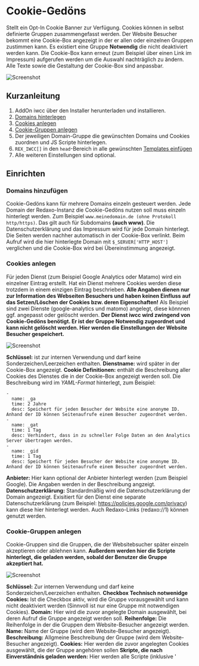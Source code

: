 # Cookie-Gedöns
Stellt ein Opt-In Cookie Banner zur Verfügung. Cookies können in selbst definierte Gruppen zusammengefasst werden. Der Website Besucher bekommt eine Cookie-Box angezeigt in der er allen oder einzelnen Gruppen zustimmen kann. Es existiert eine Gruppe **Notwendig** die nicht deaktiviert werden kann. Die Cookie-Box kann erneut (zum Beispiel über einen Link im Impressum) aufgerufen werden um die Auswahl nachträglich zu ändern. Alle Texte sowie die Gestaltung der Cookie-Box sind anpassbar.

![Screenshot](https://github.com/FriendsOfREDAXO/iwcc/blob/assets/iwcc.jpg?raw=true)


## Kurzanleitung
1. AddOn iwcc über den Installer herunterladen und installieren. 
2. [Domains hinterlegen](#header-domains-hinzufuegen)
3. [Cookies anlegen](#header-cookies-anlegen)
4. [Cookie-Gruppen anlegen](#header-cookie-gruppen-anlegen)
5. Der jeweiligen Domain-Gruppe die gewünschten Domains und Cookies zuordnen und JS Scripte hinterlegen.
6. <code>REX_IWCC[]</code> in den <code>head</code>-Bereich in alle gewünschten [Templates einfügen](#header-in-template-einfuegen)
7. Alle weiteren Einstellungen sind optional.

## Einrichten

### Domains hinzufügen
Cookie-Gedöns kann für mehrere Domains einzeln gesteuert werden. Jede Domain der Redaxo-Instanz die Cookie-Gedöns nutzen soll muss einzeln hinterlegt werden. Zum Beispiel `www.meinedomain.de (ohne Protokoll http/https)`. Das gilt auch für Subdomains **(auch www)**.
Die Datenschutzerklärung und das Impressum wird für jede Domain hinterlegt. Die Seiten werden nachher automatisch in der Cookie-Box verlinkt.
Beim Aufruf wird die hier hinterlegte Domain mit `$_SERVER['HTTP_HOST']` verglichen und die Cookie-Box wird bei Übereinstimmung angezeigt.

### Cookies anlegen
Für jeden Dienst (zum Beispiel Google Analytics oder Matamo) wird ein einzelner Eintrag erstellt. Hat ein Dienst mehrere Cookies werden diese trotzdem in einem einzigen Eintrag beschrieben. **Alle Angaben dienen nur zur Information des Webseiten Besuchers und haben keinen Einfluss auf das Setzen/Löschen der Cookies bzw. deren Eigenschaften!**
Als Beispiel sind zwei Dienste  (google-analytics und matomo) angelegt, diese könnnen ggf. angepasst oder gelöscht werden. 
**Der Dienst iwcc wird zwingend von Cookie-Gedöns benötigt. Er ist der Gruppe Notwendig zugeordnet und kann nicht gelöscht werden. Hier werden die Einstellungen der Website Besucher gespeichert.**

![Screenshot](https://github.com/FriendsOfREDAXO/iwcc/blob/assets/iwcc-cookies.jpg?raw=true)

**Schlüssel:** ist zur internen Verwendung und darf keine Sonderzeichen/Leerzeichen enthalten.
**Dienstname:** wird später in der Cookie-Box angezeigt.
**Cookie Definitionen:** enthält die Beschreibung aller Cookies des Dienstes die in der Cookie-Box angezeigt werden soll. Die Beschreibung wird im *YAML-Format* hinterlegt, zum Beispiel:

    -
      name: _ga
      time: 2 Jahre
      desc: Speichert für jeden Besucher der Website eine anonyme ID. Anhand der ID können Seitenaufrufe einem Besucher zugeordnet werden.
    -
      name: _gat
      time: 1 Tag
      desc: Verhindert, dass in zu schneller Folge Daten an den Analytics Server übertragen werden.
    -
      name: _gid
      time: 1 Tag
      desc: Speichert für jeden Besucher der Website eine anonyme ID. Anhand der ID können Seitenaufrufe einem Besucher zugeordnet werden.     

**Anbieter:** Hier kann optional der Anbieter hinterlegt werden (zum Beispiel Google). Die Angaben werden in der Beschreibung angzeigt.
**Datenschutzerklärung:** Standardmäßig wird die Datenschutzerklärung der Domain angezeigt. Exisitiert für den Dienst eine separate Datenschutzerklärung (zum Beispiel: https://policies.google.com/privacy) kann diese hier hinterlegt werden. Auch Redaxo-Links (redaxo://1) können genutzt werden.


### Cookie-Gruppen anlegen
Cookie-Gruppen sind die Gruppen, die der Websitebsucher später einzeln akzeptieren oder ablehnen kann. **Außerdem werden hier die Scripte hinterlegt, die geladen werden, sobald der Benutzer die Gruppe akzeptiert hat.**

![Screenshot](https://github.com/FriendsOfREDAXO/iwcc/blob/assets/iwcc-cookiegroups.jpg?raw=true)

**Schlüssel:** Zur internen Verwendung und darf keine Sonderzeichen/Leerzeichen enthalten.
**Checkbox Technisch notwenidge Cookies:** Ist die Checkbox aktiv, wird die Gruppe vorausgewählt und kann nicht deaktiviert werden (Sinnvoll ist nur eine Gruppe mit notwendigen Cookies).
**Domain:** Hier wird die zuvor angelegte Domain ausgewählt, bei deren Aufruf die Gruppe angezeigt werden soll.
**Reihenfolge:** Die Reihenfolge in der die Gruppen dem Website-Besucher angezeigt werden.
**Name:** Name der Gruppe (wird dem Website-Besucher angezeigt).
**Beschreibung:** Allgmeine Beschreibung der Gruppe (wird dem Website-Besucher angezeigt).
**Cookies:** Hier werden die zuvor angelegten Cookies ausgewählt, die der Gruppe angehören sollen
**Skripte, die nach Einverständnis geladen werden:** Hier werden alle Scripte (inklusive '<script>'-Tag hinterlegt, die geladen werden, sobald der Nutzer mit der Gruppe einverstanden ist). Zu Beachten ist, dass nur die Scripte eingebunden werden die zu den vorher ausgewählten Cookies gehören.

### In Template einfügen
Der Platzhalter `REX_IWCC[]` muss im `head`-Bereich des Templates eingefügt werden. Gibt es mehrere Templates mit `head`-Bereichen, muss der Platzhalter in allen Templates eingefügt werden, die die Cookie-Box aufrufen sollen. **Wichtig: der Platzhalter muss zwingend in ein Template kopiert werden und darf nicht über php include eingebunden werden.**

## Anpassen (optional)
Die folgenden Einstellungen sind optional. Mit ihnen kann man Cookie-Gedöns an die eigenen Bedürfnisse anpassen. Sie ändern jedoch nichts an der Funktionalität des AddOns.

### Cookie-Texte anpassen
Hier können alle allgemeinen Texte der CookieBox angepasst werden.

### Mehrsprachigkeit
Verfügt die Website über mehrere Sprachen oder wird eine neue Sprache angelegt, werden die Inhalte der Startsprache automatisch übertragen und können nachher angepasst werden. **Einige Felder wie Schlüssel, Scripte, Domain und Cookie-Auswahl können nur in der Startsprache geändert werden. Die Änderungen werden automatisch auf alle weiteren Sprachen übertragen.**

### Design anpassen
Das Design der Cookie-Box kann nach Belieben angepasst werden. HTML, CSS und Skripte der Cookie Box liegen im Fragment `/redaxo/src/addons/iwcc/fragments/iwcc_box.php`. Änderungen in dieser Datei werden aber beim nächsten Update überschrieben. Deshalb ist es empfehlenswert, das Fragment zu kopieren und zum Beispiel im Project oder Theme AddOn abzulgen 'theme/private/fragments/iwcc_box.php' und die Änderungen hier vorzunehmen.
Anschließend die Datei `iwcc_frontend.css` an einen beliebigen Ort kopieren, anpassen und im eigenen Fragment einbinden.


## Tipps & Tricks
Hast du eigene Tipps & Tricks? [Füge Sie auf Github direkt in die Readme hinzu](https://github.com/FriendsOfREDAXO/iwcc/blob/master/README.md) oder lege ein [Issue](https://github.com/FriendsOfREDAXO/iwcc/issues) an.

### Scripte mit PHP Laden
Neben der Einbindung der Scripte direkt über das Addon lassen sich Scripte auch per PHP einbinden. Hier ein Biespiel für Google Maps.
```php 
// iwcc cookie auslesen und in Array umwandeln
$arr = json_decode($_COOKIE['iwcc'], true);  
// prüfe ob die Googlemaps-Gruppe ausgewählt wurde
if ($arr['googlemaps']) 
{
  // Code Ausgabe bei akzeptierter CookieGruppe
} else {
  // Code Ausgabe bei abgelehnter CookieGruppe
}
```

### Cookie-Box manuell aufrufen
Soll der Nutzer die Möglichkeit bekommen, seine Einstellungen nachträglich anzupassen (zum Beispiel im Impressum oder auf einer Cookie-Seite) ist das mit folgendem Link möglich:
`<a class="iwcc-show-box">Cookie Einstellungen bearbeiten</a>`.

## Fehlerbehebung

### Die Cookie-Box wird nicht angzeigt
* Ist eine Domain hinterlegt und in der Cookie-Gruppe zugeordnet? - Bei mehreren Domains sind die Cookie-Gruppen für jede Domain einzeln anzulegen.
* Stimmt die zugeordnete Domain mit der aufgerufenen Domain überein? - www.meinedomain.de und meinedomain.de sind zwei verschiedene Domains.
* Ist die Website über die zugeordnete Domain (www.meinedomain.de) erreichbar? - Unterordner Installationen funktionieren nicht.
* Ist der Platzhalter REX_IWCC[] in einem Template im `head`-Bereich hinterlegt? - eine Integration über php include ist nicht möglich.

### Die Cookie-Box wird angezeigt, aber die Cookies werden nicht angezeigt
* Ist eine entsprechende Cookie-Gruppe angelegt?
* Wurde Dienst in der entsprechenden Gruppe aktiviert?

### Die Cookie-Box und Cookies werden angezeigt, Scripte aber nicht geladen.
* Sind die Scripte in der entsprechenden Cookie-Gruppe hinterlegt?
* Sind die Scripte inklusive `<script>...</script>`-Tag hinterlegt?

### Fehler melden
Du hast einen Fehler gefunden oder wünscht dir ein Feature? Lege ein [Issue auf Github an](https://github.com/FriendsOfREDAXO/iwcc/issues).


## Lizenz, Autor, Credits

### Lizenz
MIT Lizenz, siehe [LICENSE.md](https://github.com/FriendsOfREDAXO/iwcc/blob/master/LICENSE.md)  
[cookie.js](https://github.com/js-cookie/js-cookie): [MIT Lizenz](https://github.com/js-cookie/js-cookie/blob/master/LICENSE)  
[Font Awesome](https://fontawesome.com/v4.7.0/): [SIL Lizenz](https://fontawesome.com/v4.7.0/license/)  
[pretty checkbox](https://github.com/lokesh-coder/pretty-checkbox): [MIT Lizenz](https://github.com/lokesh-coder/pretty-checkbox/blob/master/LICENSE)  

### Autor
**Friends Of REDAXO**  
http://www.redaxo.org  
https://github.com/FriendsOfREDAXO  
**Projekt-Lead**  
[Ingo Winter](https://github.com/IngoWinter)

### Credits
First Release: [Ingo Winter](https://github.com/IngoWinter)  
[Thomas Blum](https://github.com/tbaddade/) wird eine Menge Code aus seinem [Sprog Addon](https://github.com/tbaddade/redaxo_sprog) in Cookie-Gedöns wiederfinden  
[Thomas Skerbis](https://github.com/skerbis) hat unermüdlich getestet und für die Entwicklung gespendet  
[Peter Bickel](https://github.com/polarpixel) hat für die Entwicklung gespendet  
